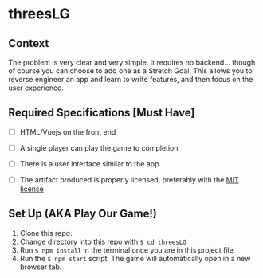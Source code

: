 # threesLG

## Context

The problem is very clear and very simple.  It requires no backend...  though of course you can choose to add one as a Stretch Goal.  This allows you to reverse engineer an app and learn to write features, and then focus on the user experience.
## Required Specifications [Must Have]
- [ ] HTML/Vuejs on the front end
- [ ] A single player can play the game to completion
- [ ] There is a user interface similar to the app
- [ ] The artifact produced is properly licensed, preferably with the [MIT license](https://opensource.org/licenses/MIT)


## Set Up (AKA Play Our Game!)
1. Clone this repo.
2. Change directory into this repo with `$ cd threesLG`
3. Run `$ npm install` in the terminal once you are in this project file.
4. Run the `$ npm start` script. The game will automatically open in a new browser tab.

